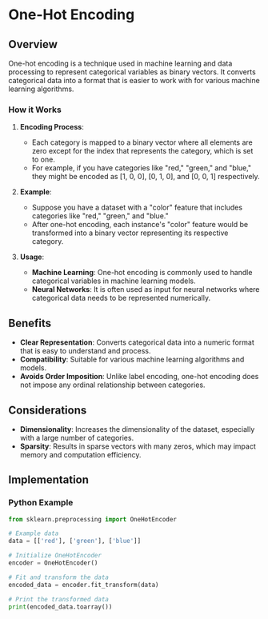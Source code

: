 # One-Hot Encoding
## Overview
One-hot encoding is a technique used in machine learning and data processing to represent categorical variables as binary vectors. It converts categorical data into a format that is easier to work with for various machine learning algorithms.
### How it Works

1. **Encoding Process**:
   - Each category is mapped to a binary vector where all elements are zero except for the index that represents the category, which is set to one.
   - For example, if you have categories like "red," "green," and "blue," they might be encoded as [1, 0, 0], [0, 1, 0], and [0, 0, 1] respectively.

2. **Example**:
   - Suppose you have a dataset with a "color" feature that includes categories like "red," "green," and "blue."
   - After one-hot encoding, each instance's "color" feature would be transformed into a binary vector representing its respective category.

3. **Usage**:
   - **Machine Learning**: One-hot encoding is commonly used to handle categorical variables in machine learning models.
   - **Neural Networks**: It is often used as input for neural networks where categorical data needs to be represented numerically.

## Benefits

- **Clear Representation**: Converts categorical data into a numeric format that is easy to understand and process.
- **Compatibility**: Suitable for various machine learning algorithms and models.
- **Avoids Order Imposition**: Unlike label encoding, one-hot encoding does not impose any ordinal relationship between categories.

## Considerations

- **Dimensionality**: Increases the dimensionality of the dataset, especially with a large number of categories.
- **Sparsity**: Results in sparse vectors with many zeros, which may impact memory and computation efficiency.

## Implementation

### Python Example

```python
from sklearn.preprocessing import OneHotEncoder

# Example data
data = [['red'], ['green'], ['blue']]

# Initialize OneHotEncoder
encoder = OneHotEncoder()

# Fit and transform the data
encoded_data = encoder.fit_transform(data)

# Print the transformed data
print(encoded_data.toarray())

